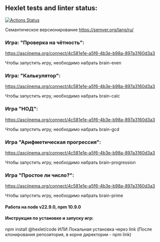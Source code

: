 ## Hexlet tests and linter status:

[![Actions Status](https://github.com/Diana-coder-tech/frontend-project-44/actions/workflows/hexlet-check.yml/badge.svg)](https://github.com/Diana-coder-tech/frontend-project-44/actions)

Семантическое версионирование https://semver.org/lang/ru/

### **Игра: "Проверка на чётность":**
https://asciinema.org/connect/4c581e1e-a5f6-4b3e-b98a-897a3160d3a3

Чтобы запустить игру, необходимо набрать brain-even

### **Игра: "Калькулятор":**
https://asciinema.org/connect/4c581e1e-a5f6-4b3e-b98a-897a3160d3a3

Чтобы запустить игру, необходимо набрать brain-calc

### **Игра "НОД":**
https://asciinema.org/connect/4c581e1e-a5f6-4b3e-b98a-897a3160d3a3

Чтобы запустить игру, необходимо набрать brain-gcd

### **Игра "Арифметическая прогрессия":**

https://asciinema.org/connect/4c581e1e-a5f6-4b3e-b98a-897a3160d3a3

Чтобы запустить игру, необходимо набрать brain-progression

### **Игра "Простое ли число?":**
https://asciinema.org/connect/4c581e1e-a5f6-4b3e-b98a-897a3160d3a3

Чтобы запустить игру, необходимо набрать brain-prime

#### **Работа** на node v22.9.0, npm 10.9.0

#### **Инструкция по установке и запуску игр:**

npm install @hexlet/code ИЛИ Локальная установка через link (После клонирования репозитория, в корне директории - npm link)
